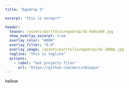 ```yaml
---
title: "Egodrop 5"

excerpt: "this is exceprt"

header:
  teaser: /assets/portfolio/egodrop/5b-640x360.jpg
  show_overlay_excerpt: true
  overlay_color: "#000"
  overlay_filter: "0.0"
  overlay_image: /assets/portfolio/egodrop/5b-1080p.jpg
  tagline: "this is tagline"
  actions:
    - label: "Get projects files"
      url: "https://github.com/marcinbiegun"
---
```


hellow
